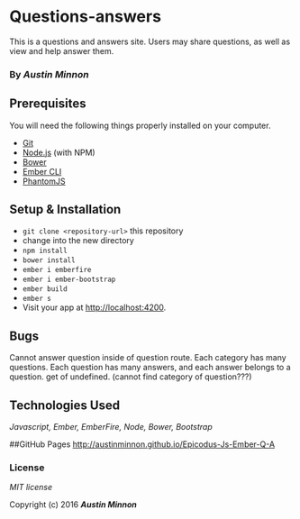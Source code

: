 # Questions-answers

This is a questions and answers site. Users may share questions, as well as view and help answer them.

### By _**Austin Minnon**_

## Prerequisites

You will need the following things properly installed on your computer.

* [Git](http://git-scm.com/)
* [Node.js](http://nodejs.org/) (with NPM)
* [Bower](http://bower.io/)
* [Ember CLI](http://www.ember-cli.com/)
* [PhantomJS](http://phantomjs.org/)

## Setup & Installation

* `git clone <repository-url>` this repository
* change into the new directory
* `npm install`
* `bower install`
* `ember i emberfire`
* `ember i ember-bootstrap`
* `ember build`
* `ember s`
* Visit your app at [http://localhost:4200](http://localhost:4200).

## Bugs
  Cannot answer question inside of question route. Each category has many questions. Each question has many answers, and each answer belongs to a question. get of undefined. (cannot find category of  question???)

## Technologies Used

_Javascript, Ember, EmberFire, Node, Bower, Bootstrap_

##GitHub Pages
http://austinminnon.github.io/Epicodus-Js-Ember-Q-A


### License

_MIT license_

Copyright (c) 2016 _**Austin Minnon**_
